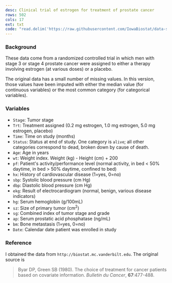 ```yaml
---
desc: Clinical trial of estrogen for treatment of prostate cancer
rows: 502
cols: 17
ext: txt
code: "read.delim('https://raw.githubusercontent.com/IowaBiostat/data-sets/main/Byar1980/Byar1980.txt')"
---
```


### Background

These data come from a randomized controlled trial in which men with stage 3 or stage 4 prostate cancer were assigned to either a therapy involving estrogen (at various doses) or a placebo.

The original data has a small number of missing values.  In this version, those values have been imputed with either the median value (for continuous variables) or the most common category (for categorical variables).

### Variables

* `Stage`: Tumor stage
* `Trt`: Treatment assigned (0.2 mg estrogen, 1.0 mg estrogen, 5.0 mg estrogen, placebo)
* `Time`: Time on study (months)
* `Status`: Status at end of study.  One category is `alive`; all other categories correspond to dead, broken down by cause of death.
* `Age`: Age in years
* `wt`: Weight index.  Weight (kg) - Height (cm) + 200
* `pf`: Patient's activity/performance level (normal activity, in bed < 50% daytime, in bed > 50% daytime, confined to bed)
* `hx`: History of cardiovascular disease (1=yes, 0=no)
* `sbp`: Systolic blood pressure (cm Hg)
* `dbp`: Diastolic blood pressure (cm Hg)
* `ekg`: Result of electrocardiogram (normal, benign, various disease indicators)
* `hg`: Serum hemoglobin (g/100mL)
* `sz`: Size of primary tumor (cm<sup>2</sup>)
* `sg`: Combined index of tumor stage and grade
* `ap`: Serum prostatic acid phosphatase (ng/mL)
* `bm`: Bone metastasis (1=yes, 0=no)
* `Date`: Calendar date patient was enrolled in study

### Reference

I obtained the data from `http://biostat.mc.vanderbilt.edu`.  The original source is

> Byar DP, Green SB (1980). The choice of treatment for cancer patients based on covariate information.  *Bulletin du Cancer*, **67**:477-488.
